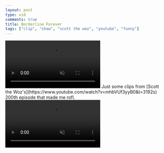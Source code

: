 ```yaml
---
layout: post
type: vid
comments: true
title: Borderline Forever
tags: ["clip", "show", "scott the woz", "youtube", "funny"]
---
```

<video muted autoplay controls loop width="300">
    <source src="https://i.imgur.com/HMj1Jbc.mp4" type="video/mp4">
</video>
Just some clips from [Scott the Woz's](https://www.youtube.com/watch?v=mhbVUf3yyB0&t=3192s) 200th episode that made me rofl.
<video muted autoplay controls loop width="300">
    <source src="https://i.imgur.com/ICPVM1p.mp4" type="video/mp4">
</video>
